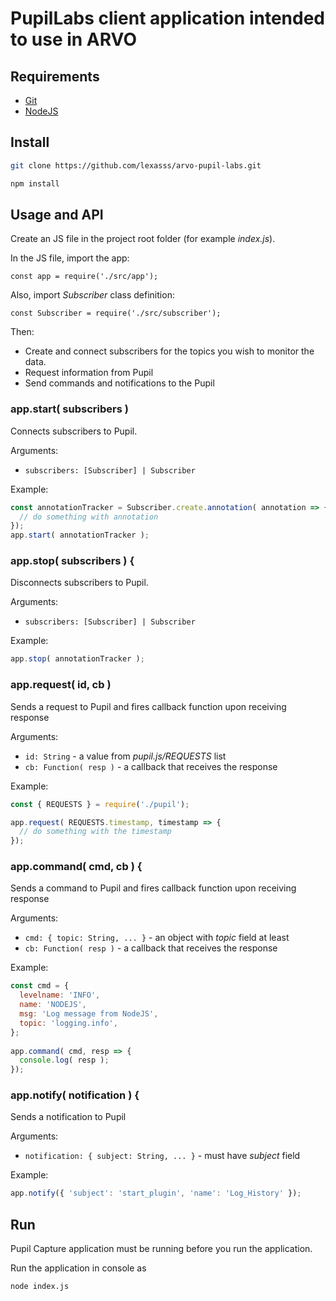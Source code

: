 # PupilLabs client application intended to use in ARVO

## Requirements

- [Git](https://git-scm.com/)
- [NodeJS](https://nodejs.org/)

## Install

```bash
git clone https://github.com/lexasss/arvo-pupil-labs.git

npm install
```

## Usage and API

Create an JS file in the project root folder (for example *index.js*).

In the JS file, import the app:

`const app = require('./src/app');`

Also, import *Subscriber* class definition:

`const Subscriber = require('./src/subscriber');`

Then:
 - Create and connect subscribers for the topics you wish to monitor the data. 
 - Request information from Pupil
 - Send commands and notifications to the Pupil

### app.start( subscribers )

Connects subscribers to Pupil.

Arguments:
 - `subscribers: [Subscriber] | Subscriber`
 
Example:

```js
const annotationTracker = Subscriber.create.annotation( annotation => {
  // do something with annotation
});
app.start( annotationTracker );
```

### app.stop( subscribers ) {
  
Disconnects subscribers to Pupil.

Arguments:
 - `subscribers: [Subscriber] | Subscriber`

Example:

```js
app.stop( annotationTracker );
```

### app.request( id, cb )

Sends a request to Pupil and fires callback function upon receiving response

Arguments:
 - `id: String` - a value from *pupil.js/REQUESTS* list
 - `cb: Function( resp )` - a callback that receives the response

Example:

```js
const { REQUESTS } = require('./pupil');

app.request( REQUESTS.timestamp, timestamp => {
  // do something with the timestamp
});
```

### app.command( cmd, cb ) {

Sends a command to Pupil and fires callback function upon receiving response

Arguments:
 - `cmd: { topic: String, ... }` - an object with *topic* field at least
 - `cb: Function( resp )` - a callback that receives the response

Example:

```js
const cmd = { 
  levelname: 'INFO', 
  name: 'NODEJS', 
  msg: 'Log message from NodeJS', 
  topic: 'logging.info',
};
  
app.command( cmd, resp => {
  console.log( resp );
});
```

### app.notify( notification ) {

Sends a notification to Pupil

Arguments:
 - `notification: { subject: String, ... }` - must have *subject* field

Example:

```js
app.notify({ 'subject': 'start_plugin', 'name': 'Log_History' });
```

## Run

Pupil Capture application must be running before you run the application.

Run the application in console as

```bash
node index.js
```